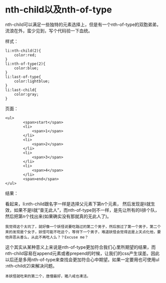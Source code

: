 # nth-child以及nth-of-type
nth-child可以满足一些独特的元素选择上，但是有一个nth-of-type的双胞弟弟，流浪在外，蛮少见到，写个代码验一下血统。

样式：

    li:nth-child(2){
        color:red;
    }
    li:nth-of-type(2){
        color:blue;
    }
    li:last-of-type{
        color:lightblue;
    }
    li:last-child{
        color:gray;
    }  

页面：

    <ul>
            <span>start</span>
            <li>
                <span>1</span>
            </li>
            <li>
                <span>2</span>
            </li>
            <li>
                <span>3</span>
            </li>
            <li>
                <span>4</span>
            </li>
            <span>end</span>
    </ul>

结果：


看起来，li:nth-child跟名字一样是选择父元素下第n个元素， 然后发现是li就生效，如果不是li就“查无此人”，而nth-of-type则不一样，是先让所有的li排个队，然后把第n个找出来(如果确实没有那就真的无此人了)。

`我觉得这个太坑了，就好像一个妖怪说要吃路过的第二个男子，然后放过了第一个男子，第二个来的发现是个女子，妖怪可能不吃这个，等待下一个男子，难道妖怪会觉得这是上天点化他，要他弃恶从善么，从此不再吃人么？？Excuse me？`

这个其实从某种意义上来说是nth-of-type更加符合我们心里所期望的结果，而nth-child容易在append元素或者prepend的时候，让我们的css产生误差。因此以后还是多用nth-of-type来查找会更加符合心中期望。如果一定要用也可使用ul :nth-child(2)来解决问题。

`本妖怪就吃来的第二个，唐僧最好，猪八戒也凑活。`

